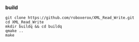### build

    git clone https://github.com/roboxerox/XML_Read_Write.git
    cd XML_Read_Write
    mkdir buildq && cd buildq
    qmake ..
    make
